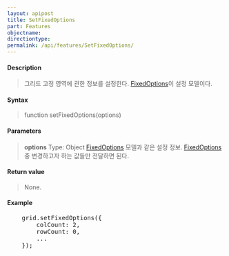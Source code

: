 ```yaml
---
layout: apipost
title: SetFixedOptions
part: Features
objectname: 
directiontype: 
permalink: /api/features/SetFixedOptions/
---
```



#### Description

> 그리드 고정 영역에 관한 정보를 설정한다. [FixedOptions](/api/features/)이 설정 모델이다.

#### Syntax

> function setFixedOptions(options)

#### Parameters

> **options**
> Type: Object
> [FixedOptions](/api/features/) 모델과 같은 설정 정보. [FixedOptions](/api/features/) 중 변경하고자 하는 값들만 전달하면 된다.  

#### Return value

> None.

#### Example

<pre class="prettyprint">
    grid.setFixedOptions({
        colCount: 2,
        rowCount: 0,
        ...
    });
</pre>

